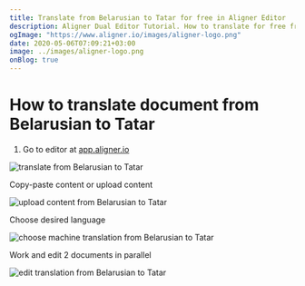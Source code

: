 ```yaml
---
title: Translate from Belarusian to Tatar for free in Aligner Editor
description: Aligner Dual Editor Tutorial. How to translate for free from Belarusian to Tatar. Aligner is multilingual document management platform. 
ogImage: "https://www.aligner.io/images/aligner-logo.png"
date: 2020-05-06T07:09:21+03:00
image: ../images/aligner-logo.png
onBlog: true
---
```


# How to translate document from Belarusian to Tatar

1. Go to editor at [app.aligner.io](https://app.aligner.io "Aligner App web page")

![translate from Belarusian to Tatar](../aligner-blank-editor.png "translate from Belarusian to Tatar")

Copy-paste content or upload content

![upload content from Belarusian to Tatar](../aligner-uploaded-document.png "upload content from Belarusian to Tatar")

Choose desired language

![choose machine translation from Belarusian to Tatar](../aligner-language-dropdown.png "choose machine translation from Belarusian to Tatar")

Work and edit 2 documents in parallel

![edit translation from Belarusian to Tatar](../aligner-double-sitded-editor.png "edit translation from Belarusian to Tatar")

